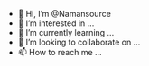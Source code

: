 - 👋 Hi, I’m @Namansource
- 👀 I’m interested in ...
- 🌱 I’m currently learning ...
- 💞️ I’m looking to collaborate on ...
- 📫 How to reach me ...

<!---
Namansource/Namansource is a ✨ special ✨ repository because its `README.md` (this file) appears on your GitHub profile.
You can click the Preview link to take a look at your changes.
--->
